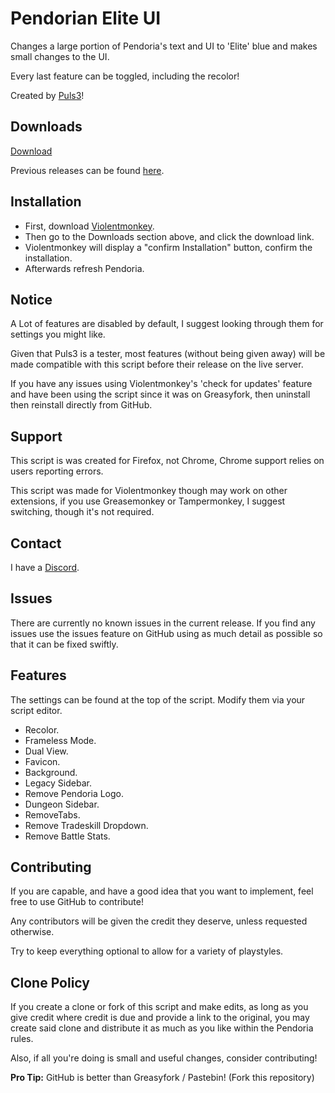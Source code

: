 # Pendorian Elite UI
Changes a large portion of Pendoria's text and UI to 'Elite' blue and makes small changes to the UI.

Every last feature can be toggled, including the recolor!

Created by [Puls3](https://github.com/Xer0-Puls3)!

## Downloads
[Download](https://github.com/Xer0-Puls3/Pendorian-Elite-UI/raw/master/script.user.js)

Previous releases can be found [here](https://github.com/Xer0-Puls3/Pendorian-Elite-UI/releases).

## Installation
* First, download [Violentmonkey](https://violentmonkey.github.io/get-it/).
* Then go to the Downloads section above, and click the download link.
* Violentmonkey will display a "confirm Installation" button, confirm the installation.
* Afterwards refresh Pendoria.

## Notice
A Lot of features are disabled by default, I suggest looking through them for settings you might like.

Given that Puls3 is a tester, most features (without being given away) will be made compatible with this script before their release on the live server.

If you have any issues using Violentmonkey's 'check for updates' feature and have been using the script since it was on Greasyfork, then uninstall then reinstall directly from GitHub.

## Support
This script is was created for Firefox, not Chrome, Chrome support relies on users reporting errors.

This script was made for Violentmonkey though may work on other extensions, if you use Greasemonkey or Tampermonkey, I suggest switching, though it's not required.

## Contact
I have a [Discord](https://discord.gg/sX7nfjt).

## Issues
There are currently no known issues in the current release.
If you find any issues use the issues feature on GitHub using as much detail as possible so that it can be fixed swiftly.

## Features
The settings can be found at the top of the script.
Modify them via your script editor.
* Recolor.
* Frameless Mode.
* Dual View.
* Favicon.
* Background.
* Legacy Sidebar.
* Remove Pendoria Logo.
* Dungeon Sidebar.
* RemoveTabs.
* Remove Tradeskill Dropdown.
* Remove Battle Stats.

## Contributing
If you are capable, and have a good idea that you want to implement, feel free to use GitHub to contribute!

Any contributors will be given the credit they deserve, unless requested otherwise.

Try to keep everything optional to allow for a variety of playstyles.

## Clone Policy
If you create a clone or fork of this script and make edits, as long as you give credit where credit is due and provide a link to the original, you may create said clone and distribute it as much as you like within the Pendoria rules.

Also, if all you're doing is small and useful changes, consider contributing!

**Pro Tip:** GitHub is better than Greasyfork / Pastebin! (Fork this repository)
